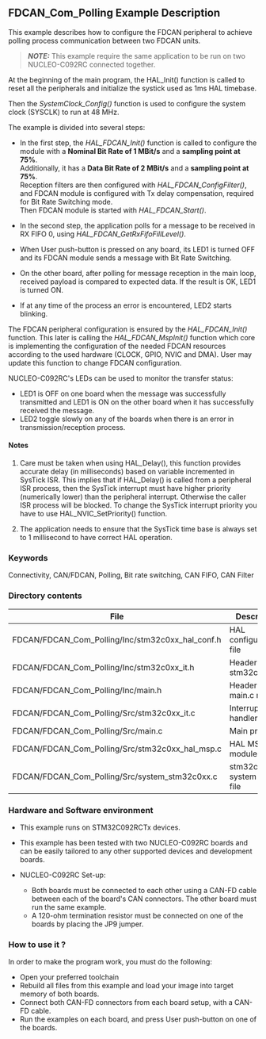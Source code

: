 ## <b>FDCAN_Com_Polling Example Description</b>

This example describes how to configure the FDCAN peripheral to achieve polling process communication between two FDCAN units.

> **_NOTE:_**  This example require the same application to be run on two NUCLEO-C092RC connected together.

At the beginning of the main program, the HAL_Init() function is called to reset
all the peripherals and initialize the systick used as 1ms HAL timebase.

Then the *SystemClock_Config()* function is used to configure the system clock (SYSCLK) to run at 48 MHz.

The example is divided into several steps:<br>

  - In the first step, the *HAL_FDCAN_Init()* function is called to configure the module with a **Nominal Bit Rate of 1 MBit/s** and a **sampling point at 75%**.<br>
    Additionally, it has a **Data Bit Rate of 2 MBit/s** and a **sampling point at 75%**.<br>
    Reception filters are then configured with *HAL_FDCAN_ConfigFilter()*, and FDCAN module is configured with Tx delay compensation, required for Bit Rate Switching mode.<br>
    Then FDCAN module is started with *HAL_FDCAN_Start()*.<br>
  - In the second step, the application polls for a message to be received in RX FIFO 0, using *HAL_FDCAN_GetRxFifoFillLevel()*.<br>

  - When User push-button is pressed on any board, its LED1 is turned OFF and its FDCAN module sends a message with Bit Rate Switching.
  - On the other board, after polling for message reception in the main loop, received payload is compared to expected data. If the result is OK, LED1 is turned ON.

  - If at any time of the process an error is encountered, LED2 starts blinking.

The FDCAN peripheral configuration is ensured by the *HAL_FDCAN_Init()* function.
This later is calling the *HAL_FDCAN_MspInit()* function which core is implementing
the configuration of the needed FDCAN resources according to the used hardware (CLOCK, GPIO, NVIC and DMA).
User may update this function to change FDCAN configuration.


NUCLEO-C092RC's LEDs can be used to monitor the transfer status:

  - LED1 is OFF on one board when the message was successfully transmitted and LED1 is ON on the other board when it has successfully received the message.
  - LED2 toggle slowly on any of the boards when there is an error in transmission/reception process.

#### <b>Notes</b>

 1. Care must be taken when using HAL_Delay(), this function provides accurate delay (in milliseconds)
    based on variable incremented in SysTick ISR. This implies that if HAL_Delay() is called from
    a peripheral ISR process, then the SysTick interrupt must have higher priority (numerically lower)
    than the peripheral interrupt. Otherwise the caller ISR process will be blocked.
    To change the SysTick interrupt priority you have to use HAL_NVIC_SetPriority() function.

 2. The application needs to ensure that the SysTick time base is always set to 1 millisecond
    to have correct HAL operation.

### <b>Keywords</b>

Connectivity, CAN/FDCAN, Polling, Bit rate switching, CAN FIFO, CAN Filter

### <b>Directory contents</b>

File | Description
 --- | ---
FDCAN/FDCAN_Com_Polling/Inc/stm32c0xx_hal_conf.h   | HAL configuration file
FDCAN/FDCAN_Com_Polling/Inc/stm32c0xx_it.h         | Header for stm32c0xx_it.c
FDCAN/FDCAN_Com_Polling/Inc/main.h                 | Header for main.c module
FDCAN/FDCAN_Com_Polling/Src/stm32c0xx_it.c         | Interrupt handlers
FDCAN/FDCAN_Com_Polling/Src/main.c                 | Main program
FDCAN/FDCAN_Com_Polling/Src/stm32c0xx_hal_msp.c    | HAL MSP module
FDCAN/FDCAN_Com_Polling/Src/system_stm32c0xx.c     | stm32c0xx system source file

### <b>Hardware and Software environment</b>

  - This example runs on STM32C092RCTx devices.

  - This example has been tested with two NUCLEO-C092RC boards and can be
    easily tailored to any other supported devices and development boards.

  - NUCLEO-C092RC Set-up:
    - Both boards must be connected to each other using a CAN-FD cable between each of the board's CAN connectors.
      The other board must run the same example.
    - A 120-ohm termination resistor must be connected on one of the boards by placing the JP9 jumper.

    

### <b>How to use it ?</b>

In order to make the program work, you must do the following:

  - Open your preferred toolchain
  - Rebuild all files from this example and load your image into target memory of both boards.
  - Connect both CAN-FD connectors from each board setup, with a CAN-FD cable.
  - Run the examples on each board, and press User push-button on one of the boards.
